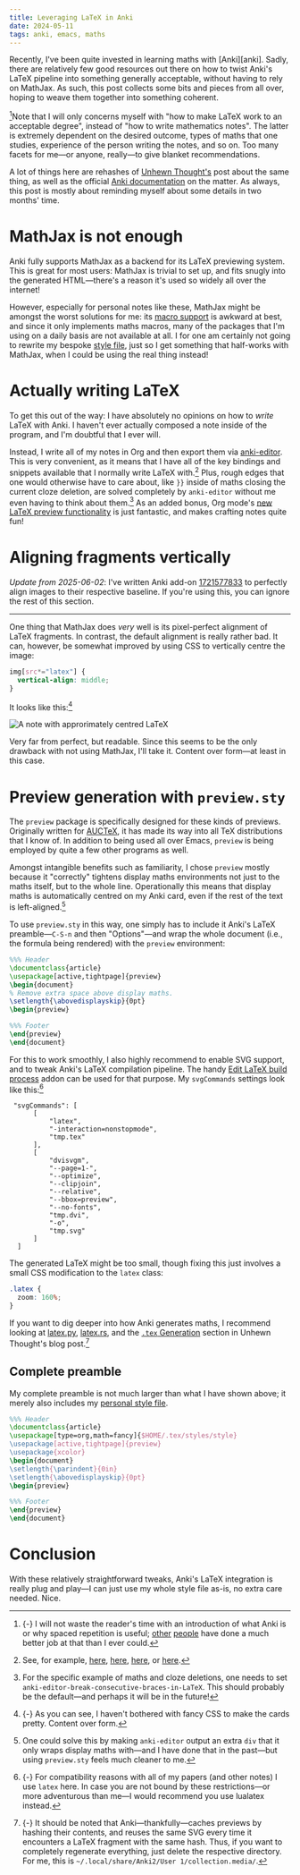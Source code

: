 ```yaml
---
title: Leveraging LaTeX in Anki
date: 2024-05-11
tags: anki, emacs, maths
---
```


<p></p>
Recently, I've been quite invested in learning maths with [Anki][anki].
Sadly, there are relatively few good resources out there on how to
twist Anki's LaTeX pipeline into something generally acceptable,
without having to rely on MathJax.
As such, this post collects some bits and pieces from all over,
hoping to weave them together into something coherent.

<!--more-->

[^10]Note that I will only concerns myself with
"how to make LaTeX work to an acceptable degree",
instead of
"how to write mathematics notes".
The latter is extremely dependent on the desired outcome,
types of maths that one studies,
experience of the person writing the notes, and so on.
Too many facets for me—or anyone, really—to give blanket recommendations.

A lot of things here are rehashes of [Unhewn Thought's][anki-post]
post about the same thing,
as well as the official [Anki documentation](https://docs.ankiweb.net/math.html#latex)
on the matter.
As always, this post is mostly about reminding myself about some details in two months' time.

# MathJax is not enough

Anki fully supports MathJax as a backend for its LaTeX previewing system.
This is great for most users:
MathJax is trivial to set up, and fits snugly into the generated HTML<!--
-->—there's a reason it's used so widely all over the internet!

However,
especially for personal notes like these,
MathJax might be amongst the worst solutions for me:
its [macro support](https://docs.mathjax.org/en/latest/input/tex/extensions.html)
is awkward at best,
and since it only implements maths macros,
many of the packages that I'm using on a daily basis are not available at all.
I for one am certainly not going to rewrite my bespoke [style file][latex-styles],
just so I get something that half-works with MathJax,
when I could be using the real thing instead!

# Actually writing LaTeX

To get this out of the way:
I have absolutely no opinions on how to *write* LaTeX with Anki.
I haven't ever actually composed a note inside of the program,
and I'm doubtful that I ever will.

Instead, I write all of my notes in Org and then export them via [anki-editor][anki-editor].
This is very convenient,
as it means that I have all of the key bindings and snippets available that I normally write LaTeX with.[^4]
Plus, rough edges that one would otherwise have to care about,
like `}}` inside of maths closing the current cloze deletion,
are solved completely by `anki-editor` without me even having to think about them.[^12]
As an added bonus,
Org mode's [new LaTeX preview functionality](https://www.youtube.com/watch?v=n-AfvuV-bYo) is just fantastic,
and makes crafting notes quite fun!

# Aligning fragments vertically

*Update from 2025-06-02*:
I've written Anki add-on [1721577833](https://ankiweb.net/shared/info/1721577833)
to perfectly align images to their respective baseline.
If you're using this, you can ignore the rest of this section.

---

One thing that MathJax does *very* well is its pixel-perfect alignment of LaTeX fragments.
In contrast, the default alignment is really rather bad.
It can, however, be somewhat improved by using CSS to vertically centre the image:

``` css
img[src*="latex"] {
  vertical-align: middle;
}
```

It looks like this:[^9]

<img class="pure-img"
     src="../images/anki-latex/centered.png"
     alt="A note with approrimately centred LaTeX">

Very far from perfect, but readable.
Since this seems to be the only drawback with not using MathJax,
I'll take it.
Content over form—at least in this case.

# Preview generation with `preview.sty`

The `preview` package is specifically designed for these kinds of previews.
Originally written for [AUCTeX](https://www.gnu.org/software/auctex/),
it has made its way into all TeX distributions that I know of.
In addition to being used all over Emacs,
`preview` is being employed by quite a few other programs as well.

Amongst intangible benefits such as familiarity,
I chose `preview` mostly because
it "correctly" tightens display maths environments not just to the maths itself,
but to the whole line.
Operationally this means that display maths is automatically centred on my Anki card,
even if the rest of the text is left-aligned.[^7]

To use `preview.sty` in this way,
one simply has to include it Anki's LaTeX preamble—`C-S-n` and then "Options"—and wrap the whole document (i.e., the formula being rendered) with the `preview` environment:

``` tex
%%% Header
\documentclass{article}
\usepackage[active,tightpage]{preview}
\begin{document}
% Remove extra space above display maths.
\setlength{\abovedisplayskip}{0pt}
\begin{preview}
```

``` tex
%%% Footer
\end{preview}
\end{document}
```

For this to work smoothly, I also highly recommend to enable SVG support,
and to tweak Anki's LaTeX compilation pipeline.
The handy [Edit LaTeX build process] addon can be used for that purpose.
My `svgCommands` settings look like this:[^3]

     "svgCommands": [
          [
              "latex",
              "-interaction=nonstopmode",
              "tmp.tex"
          ],
          [
              "dvisvgm",
              "--page=1-",
              "--optimize",
              "--clipjoin",
              "--relative",
              "--bbox=preview",
              "--no-fonts",
              "tmp.dvi",
              "-o",
              "tmp.svg"
          ]
      ]

The generated LaTeX might be too small,
though fixing this just involves a small CSS modification to the `latex` class:

``` css
.latex {
  zoom: 160%;
}
```

If you want to dig deeper into how Anki generates maths, I recommend looking at
[latex.py](https://github.com/ankitects/anki/blob/c29125939db1dbb9ef48d42f425eb70abaee53ad/pylib/anki/latex.py),
[latex.rs](https://github.com/ankitects/anki/blob/c29125939db1dbb9ef48d42f425eb70abaee53ad/rslib/src/latex.rs),
and the
[`.tex` Generation](https://unhewn-thoughts.org/anki/guide-on-using-latex-xetex-luatex-with-anki.html#tex-generation)
section in Unhewn Thought's blog post.[^6]

## Complete preamble

My complete preamble is not much larger than what I have shown above;
it merely also includes my [personal style file][LaTeX-styles].

``` tex
%%% Header
\documentclass{article}
\usepackage[type=org,math=fancy]{$HOME/.tex/styles/style}
\usepackage[active,tightpage]{preview}
\usepackage{xcolor}
\begin{document}
\setlength{\parindent}{0in}
\setlength{\abovedisplayskip}{0pt}
\begin{preview}
```

``` tex
%%% Footer
\end{preview}
\end{document}
```

# Conclusion

With these relatively straightforward tweaks,
Anki's LaTeX integration is really plug and play—I can just use my whole style file as-is,
no extra care needed.
Nice.

[anki]: https://apps.ankiweb.net/index.html
[anki-post]: https://unhewn-thoughts.org/anki/guide-on-using-latex-xetex-luatex-with-anki.html
[Edit LaTeX build process]: https://ankiweb.net/shared/info/937148547
[anki-editor]: https://github.com/anki-editor/anki-editor
[LaTeX-styles]: https://github.com/slotThe/latex-styles

[^3]: {-} For compatibility reasons with all of my papers (and other notes) I use `latex` here.
      In case you are not bound by these restrictions—or more adventurous than me—I would recommend you use lualatex instead.

[^4]: See, for example,
      [here](https://tony-zorman.com/posts/my-phd-workflow.html#digital-notes),
      [here](https://tony-zorman.com/posts/emacs-potpourri.html#latex),
      [here](https://tony-zorman.com/posts/pretty-latex.html),
      or
      [here](https://gitlab.com/slotThe/dotfiles/-/blob/master/emacs/lisp/hopf-latex-math.el?ref_type=heads).

[^6]: {-} It should be noted that Anki—thankfully—caches previews by hashing their contents,
      and reuses the same SVG every time it encounters a LaTeX fragment with the same hash.
      Thus, if you want to completely regenerate everything, just delete the respective directory.
      For me, this is `~/.local/share/Anki2/User 1/collection.media/`.

[^7]: One could solve this by making `anki-editor` output an extra `div` that it only wraps display maths with<!--
      -->—and I have done that in the past—but using `preview.sty` feels much cleaner to me.

[^9]: {-} As you can see, I haven't bothered with fancy CSS to make the cards pretty. Content over form.

[^10]: {-} I will not waste the reader's time with an introduction of what Anki is or why spaced repetition is useful;
       [other](https://gwern.net/spaced-repetition)
       [people](https://augmentingcognition.com/ltm.html)
       have done a much better job at that than I ever could.

[^12]: For the specific example of maths and cloze deletions,
       one needs to set `anki-editor-break-consecutive-braces-in-LaTeX`.
       This should probably be the default—and perhaps it will be in the future!
